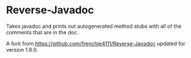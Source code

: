 Reverse-Javadoc
===============

Takes javadoc and prints out autogenerated method stubs with all of the comments that are in the doc. 

A fork from https://github.com/frenchie4111/Reverse-Javadoc updated for version 1.8.0.
